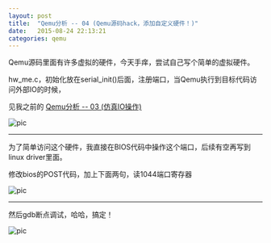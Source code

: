 ```yaml
---
layout: post
title:  "Qemu分析 -- 04 (Qemu源码hack，添加自定义硬件！)"
date:   2015-08-24 22:13:21
categories: qemu
---
```


Qemu源码里面有许多虚拟的硬件，今天手痒，尝试自己写个简单的虚拟硬件。

hw_me.c，初始化放在serial_init()后面，注册端口，当Qemu执行到目标代码访问外部IO的时候，

见我之前的 <a href="./qemu-analysis-03.html">Qemu分析 -- 03 (仿真IO操作)</a>
 
![pic](http://fillzero.qiniudn.com/2015_08_24_qemu_01.png)

<hr>
为了简单访问这个硬件，我直接在BIOS代码中操作这个端口，后续有空再写到linux driver里面。

修改bios的POST代码，加上下面两句，读1044端口寄存器

![pic](http://fillzero.qiniudn.com/2015_08_24_qemu_02.png)

<hr>
然后gdb断点调试，哈哈，搞定！

![pic](http://fillzero.qiniudn.com/2015_08_24_qemu_03.png)
